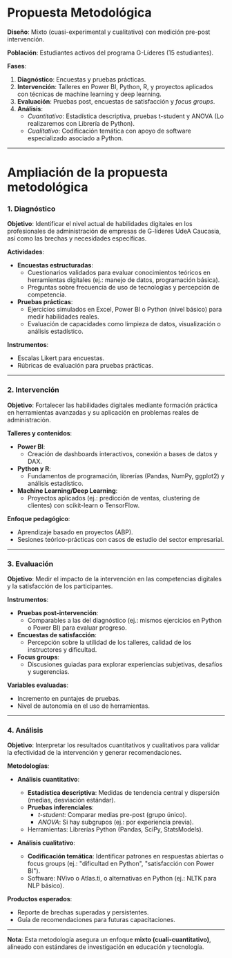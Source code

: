 # **Propuesta Metodológica**

**Diseño**: Mixto (cuasi-experimental y cualitativo) con medición pre-post intervención.

**Población**: Estudiantes activos del programa G-Líderes (15 estudiantes).

**Fases**:

1. **Diagnóstico**: Encuestas y pruebas prácticas.
2. **Intervención**: Talleres en Power BI, Python, R, y proyectos aplicados con técnicas de machine learning y deep learning.
3. **Evaluación**: Pruebas post, encuestas de satisfacción y *focus groups*.
4. **Análisis**:
   - *Cuantitativo*: Estadística descriptiva, pruebas t-student y ANOVA (Lo realizaremos con Librería de Python).
   - *Cualitativo*: Codificación temática con apoyo de software especializado asociado a Python.

---

# Ampliación de la propuesta metodológica  


### **1. Diagnóstico**  
**Objetivo**: Identificar el nivel actual de habilidades digitales en los profesionales de administración de empresas de G-líderes UdeA Caucasia, así como las brechas y necesidades específicas.  

**Actividades**:  
- **Encuestas estructuradas**:  
  - Cuestionarios validados para evaluar conocimientos teóricos en herramientas digitales (ej.: manejo de datos, programación básica).  
  - Preguntas sobre frecuencia de uso de tecnologías y percepción de competencia.  
- **Pruebas prácticas**:  
  - Ejercicios simulados en Excel, Power BI o Python (nivel básico) para medir habilidades reales.  
  - Evaluación de capacidades como limpieza de datos, visualización o análisis estadístico.  

**Instrumentos**:  
  - Escalas Likert para encuestas.  
  - Rúbricas de evaluación para pruebas prácticas.  

---

### **2. Intervención**  
**Objetivo**: Fortalecer las habilidades digitales mediante formación práctica en herramientas avanzadas y su aplicación en problemas reales de administración.  

**Talleres y contenidos**:  
- **Power BI**:  
  - Creación de dashboards interactivos, conexión a bases de datos y DAX.  
- **Python y R**:  
  - Fundamentos de programación, librerías (Pandas, NumPy, ggplot2) y análisis estadístico.  
- **Machine Learning/Deep Learning**:  
  - Proyectos aplicados (ej.: predicción de ventas, clustering de clientes) con scikit-learn o TensorFlow.  

**Enfoque pedagógico**:  
  - Aprendizaje basado en proyectos (ABP).  
  - Sesiones teórico-prácticas con casos de estudio del sector empresarial.  

---

### **3. Evaluación**  
**Objetivo**: Medir el impacto de la intervención en las competencias digitales y la satisfacción de los participantes.  

**Instrumentos**:  
- **Pruebas post-intervención**:  
  - Comparables a las del diagnóstico (ej.: mismos ejercicios en Python o Power BI) para evaluar progreso.  
- **Encuestas de satisfacción**:  
  - Percepción sobre la utilidad de los talleres, calidad de los instructores y dificultad.  
- **Focus groups**:  
  - Discusiones guiadas para explorar experiencias subjetivas, desafíos y sugerencias.  

**Variables evaluadas**:  
  - Incremento en puntajes de pruebas.  
  - Nivel de autonomía en el uso de herramientas.  

---

### **4. Análisis**  
**Objetivo**: Interpretar los resultados cuantitativos y cualitativos para validar la efectividad de la intervención y generar recomendaciones.  

**Metodologías**:  
- **Análisis cuantitativo**:  
  - **Estadística descriptiva**: Medidas de tendencia central y dispersión (medias, desviación estándar).  
  - **Pruebas inferenciales**:  
    - *t-student*: Comparar medias pre-post (grupo único).  
    - *ANOVA*: Si hay subgrupos (ej.: por experiencia previa).  
  - Herramientas: Librerías Python (Pandas, SciPy, StatsModels).  

- **Análisis cualitativo**:  
  - **Codificación temática**: Identificar patrones en respuestas abiertas o focus groups (ej.: "dificultad en Python", "satisfacción con Power BI").  
  - Software: NVivo o Atlas.ti, o alternativas en Python (ej.: NLTK para NLP básico).  

**Productos esperados**:  
  - Reporte de brechas superadas y persistentes.  
  - Guía de recomendaciones para futuras capacitaciones.  

--- 

**Nota**: Esta metodología asegura un enfoque **mixto (cuali-cuantitativo)**, alineado con estándares de investigación en educación y tecnología.
